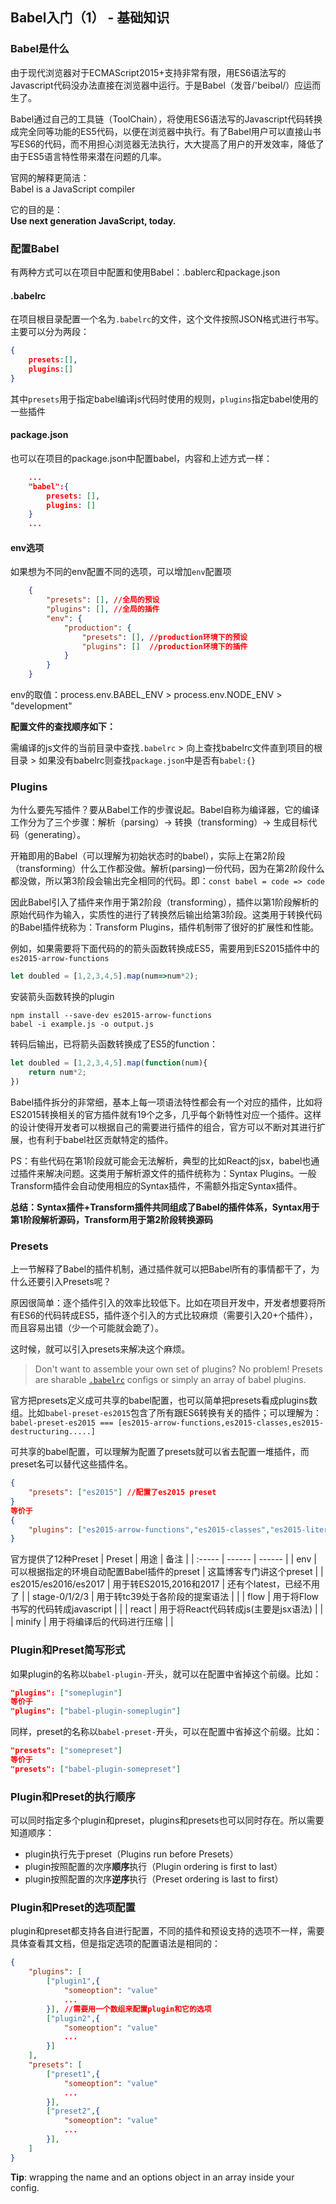 ## Babel入门（1） - 基础知识

### Babel是什么
由于现代浏览器对于ECMAScript2015+支持非常有限，用ES6语法写的Javascript代码没办法直接在浏览器中运行。于是Babel（发音/'beibəl/）应运而生了。

Babel通过自己的工具链（ToolChain），将使用ES6语法写的Javascript代码转换成完全同等功能的ES5代码，以便在浏览器中执行。有了Babel用户可以直接山书写ES6的代码，而不用担心浏览器无法执行，大大提高了用户的开发效率，降低了由于ES5语言特性带来潜在问题的几率。

官网的解释更简洁：  
Babel is a JavaScript compiler

它的目的是：  
**Use next generation JavaScript, today.**

### 配置Babel
有两种方式可以在项目中配置和使用Babel：.bablerc和package.json

#### .babelrc
在项目根目录配置一个名为`.babelrc`的文件，这个文件按照JSON格式进行书写。主要可以分为两段：

```json
{
    presets:[],
    plugins:[]
}
```

其中`presets`用于指定babel编译js代码时使用的规则，`plugins`指定babel使用的一些插件

#### package.json
也可以在项目的package.json中配置babel，内容和上述方式一样：

```json	
	...
	"babel":{
        presets: [],
        plugins: []
	}
	...
```

#### env选项
如果想为不同的env配置不同的选项，可以增加`env`配置项

```json
	{
        "presets": [], //全局的预设
        "plugins": [], //全局的插件
        "env": {
            "production": {
            	"presets": [], //production环境下的预设
                "plugins": []  //production环境下的插件
            }
        }
	}
```
env的取值：process.env.BABEL_ENV > process.env.NODE_ENV > "development"

**配置文件的查找顺序如下：**

需编译的js文件的当前目录中查找`.babelrc` > 向上查找babelrc文件直到项目的根目录 > 如果没有babelrc则查找`package.json`中是否有`babel:{}`

### Plugins

为什么要先写插件？要从Babel工作的步骤说起。Babel自称为编译器，它的编译工作分为了三个步骤：解析（parsing）-> 转换（transforming）-> 生成目标代码（generating）。

开箱即用的Babel（可以理解为初始状态时的babel），实际上在第2阶段（transforming）什么工作都没做。解析(parsing)一份代码，因为在第2阶段什么都没做，所以第3阶段会输出完全相同的代码。即：`const babel = code => code`

因此Babel引入了插件来作用于第2阶段（transforming），插件以第1阶段解析的原始代码作为输入，实质性的进行了转换然后输出给第3阶段。这类用于转换代码的Babel插件统称为：Transform Plugins，插件机制带了很好的扩展性和性能。

例如，如果需要将下面代码的的箭头函数转换成ES5，需要用到ES2015插件中的`es2015-arrow-functions`

```javascript
let doubled = [1,2,3,4,5].map(num=>num*2);
```

安装箭头函数转换的plugin

```shell
npm install --save-dev es2015-arrow-functions
babel -i example.js -o output.js
```

转码后输出，已将箭头函数转换成了ES5的function：

```javascript
let doubled = [1,2,3,4,5].map(function(num){
    return num*2;
})
```

Babel插件拆分的非常细，基本上每一项语法特性都会有一个对应的插件，比如将ES2015转换相关的官方插件就有19个之多，几乎每个新特性对应一个插件。这样的设计使得开发者可以根据自己的需要进行插件的组合，官方可以不断对其进行扩展，也有利于babel社区贡献特定的插件。

PS：有些代码在第1阶段就可能会无法解析，典型的比如React的jsx，babel也通过插件来解决问题。这类用于解析源文件的插件统称为：Syntax Plugins。一般Transform插件会自动使用相应的Syntax插件，不需额外指定Syntax插件。

**总结：Syntax插件+Transform插件共同组成了Babel的插件体系，Syntax用于第1阶段解析源码，Transform用于第2阶段转换源码**

### Presets

上一节解释了Babel的插件机制，通过插件就可以把Babel所有的事情都干了，为什么还要引入Presets呢？

原因很简单：逐个插件引入的效率比较低下。比如在项目开发中，开发者想要将所有ES6的代码转成ES5，插件逐个引入的方式比较麻烦（需要引入20+个插件），而且容易出错（少一个可能就会跪了）。

这时候，就可以引入presets来解决这个麻烦。

> Don't want to assemble your own set of plugins? No problem! Presets are sharable [`.babelrc`](https://babeljs.io/docs/en/babelrc) configs or simply an array of babel plugins.

官方把presets定义成可共享的babel配置，也可以简单把presets看成plugins数组。比如`babel-preset-es2015`包含了所有跟ES6转换有关的插件；可以理解为：`babel-preset-es2015 === [es2015-arrow-functions,es2015-classes,es2015-destructuring.....] `

可共享的babel配置，可以理解为配置了presets就可以省去配置一堆插件，而preset名可以替代这些插件名。

```json
{
    "presets": ["es2015"] //配置了es2015 preset
}
等价于
{
    "plugins": ["es2015-arrow-functions","es2015-classes","es2015-literals" ...]
}
```

官方提供了12种Preset
| Preset | 用途 | 备注 |
| :----- | ------ | ------ |
| env | 可以根据指定的环境自动配置Babel插件的preset | 这篇博客专门讲这个preset |
| es2015/es2016/es2017 | 用于转ES2015,2016和2017 | 还有个latest，已经不用了 |
| stage-0/1/2/3 | 用于转tc39处于各阶段的提案语法 |  |
| flow | 用于将Flow书写的代码转成javascript |  |
| react | 用于将React代码转成js(主要是jsx语法) |  |
| minify | 用于将编译后的代码进行压缩 |  |

### Plugin和Preset简写形式

如果plugin的名称以`babel-plugin-`开头，就可以在配置中省掉这个前缀。比如：

```json
"plugins": ["someplugin"]
等价于
"plugins": ["babel-plugin-someplugin"]
```

同样，preset的名称以`babel-preset-`开头，可以在配置中省掉这个前缀。比如：

```json
"presets": ["somepreset"]
等价于
"presets": ["babel-plugin-somepreset"]
```

### Plugin和Preset的执行顺序

可以同时指定多个plugin和preset，plugins和presets也可以同时存在。所以需要知道顺序：

- plugin执行先于preset（Plugins run before Presets）
- plugin按照配置的次序**顺序**执行（Plugin ordering is first to last）
- plugin按照配置的次序**逆序**执行（Preset ordering is last to first）

### Plugin和Preset的选项配置

plugin和preset都支持各自进行配置，不同的插件和预设支持的选项不一样，需要具体查看其文档，但是指定选项的配置语法是相同的：

```json
{
    "plugins": [
        ["plugin1",{
            "someoption": "value"
            ...
        }], //需要用一个数组来配置plugin和它的选项
        ["plugin2",{
            "someoption": "value"
            ...
        }]
    ],
    "presets": [
        ["preset1",{
            "someoption": "value"
            ...
        }],
        ["preset2",{
            "someoption": "value"
            ...
        }],
    ]
}
```

**Tip**: wrapping the name and an options object in an array inside your config.
